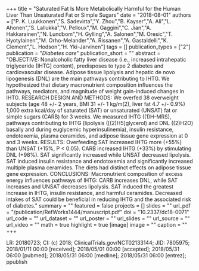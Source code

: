 +++
title = "Saturated Fat Is More Metabolically Harmful for the Human Liver Than Unsaturated Fat or Simple Sugars"
date = "2018-08-01"
authors = ["P. K. Luukkonen","S. Sadevirta","Y. Zhou","B. Kayser","A. Ali","L. Ahonen","S. Lallukka","V. Pelloux","M. Gaggini","C. Jian","A. Hakkarainen","N. Lundbom","H. Gylling","A. Salonen","M. Oresic","T. Hyotylainen","M. Orho-Melander","A. Rissanen","A. Gastaldelli","K. Clement","L. Hodson","H. Yki-Jarvinen"]
tags = []
publication_types = ["2"]
publication = "_Diabetes care_"
publication_short = ""
abstract = "OBJECTIVE: Nonalcoholic fatty liver disease (i.e., increased intrahepatic triglyceride [IHTG] content), predisposes to type 2 diabetes and cardiovascular disease. Adipose tissue lipolysis and hepatic de novo lipogenesis (DNL) are the main pathways contributing to IHTG. We hypothesized that dietary macronutrient composition influences the pathways, mediators, and magnitude of weight gain-induced changes in IHTG. RESEARCH DESIGN AND METHODS: We overfed 38 overweight subjects (age 48 +/- 2 years, BMI 31 +/- 1 kg/m(2), liver fat 4.7 +/- 0.9%) 1,000 extra kcal/day of saturated (SAT) or unsaturated (UNSAT) fat or simple sugars (CARB) for 3 weeks. We measured IHTG ((1)H-MRS), pathways contributing to IHTG (lipolysis ([(2)H5]glycerol) and DNL ((2)H2O) basally and during euglycemic hyperinsulinemia), insulin resistance, endotoxemia, plasma ceramides, and adipose tissue gene expression at 0 and 3 weeks. RESULTS: Overfeeding SAT increased IHTG more (+55%) than UNSAT (+15%, P < 0.05). CARB increased IHTG (+33%) by stimulating DNL (+98%). SAT significantly increased while UNSAT decreased lipolysis. SAT induced insulin resistance and endotoxemia and significantly increased multiple plasma ceramides. The diets had distinct effects on adipose tissue gene expression. CONCLUSIONS: Macronutrient composition of excess energy influences pathways of IHTG: CARB increases DNL, while SAT increases and UNSAT decreases lipolysis. SAT induced the greatest increase in IHTG, insulin resistance, and harmful ceramides. Decreased intakes of SAT could be beneficial in reducing IHTG and the associated risk of diabetes."
summary = ""
featured = false
projects = []
slides = ""
url_pdf = "/publication/RefWorks1444/manuscript.pdf"
doi = "10.2337/dc18-0071"
url_code = ""
url_dataset = ""
url_poster = ""
url_slides = ""
url_source = ""
url_video = ""
math = true
highlight = true
[image]
image = ""
caption = ""
+++

LR: 20180723; CI: (c) 2018; ClinicalTrials.gov/NCT02133144; JID: 7805975; 2018/01/11 00:00 [received]; 2018/05/01 00:00 [accepted]; 2018/05/31 06:00 [pubmed]; 2018/05/31 06:00 [medline]; 2018/05/31 06:00 [entrez]; ppublish
